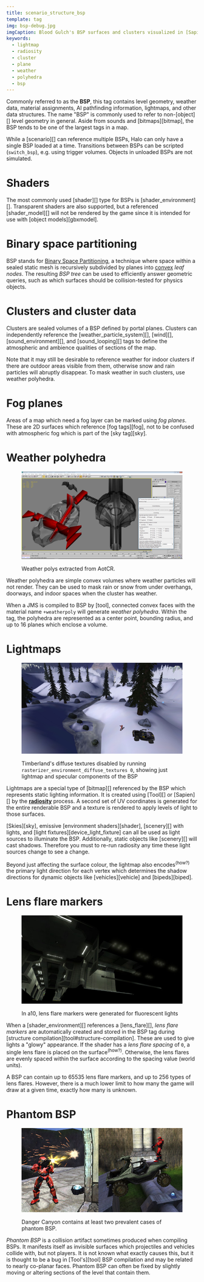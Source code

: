 ```yaml
---
title: scenario_structure_bsp
template: tag
img: bsp-debug.jpg
imgCaption: Blood Gulch's BSP surfaces and clusters visualized in [Sapien][] using `debug_structure 1` and `debug_pvs 1`
keywords:
  - lightmap
  - radiosity
  - cluster
  - plane
  - weather
  - polyhedra
  - bsp
---
```


Commonly referred to as the **BSP**, this tag contains level geometry, weather data, material assignments, AI pathfinding information, lightmaps, and other data structures. The name "BSP" is commonly used to refer to non-[object][] level geometry in general. Aside from sounds and [bitmaps][bitmap], the BSP tends to be one of the largest tags in a map.

While a [scenario][] can reference multiple BSPs, Halo can only have a single BSP loaded at a time. Transitions between BSPs can be scripted (`switch_bsp`), e.g. using trigger volumes. Objects in unloaded BSPs are not simulated.

# Shaders
The most commonly used [shader][] type for BSPs is [shader_environment][]. Transparent shaders are also supported, but a referenced [shader_model][] will not be rendered by the game since it is intended for use with [object models][gbxmodel].

# Binary space partitioning
BSP stands for [Binary Space Partitioning][about-bsp], a technique where space within a sealed static mesh is recursively subdivided by planes into [convex][] _leaf nodes_. The resulting _BSP tree_ can be used to efficiently answer geometric queries, such as which surfaces should be collision-tested for physics objects.

# Clusters and cluster data
Clusters are sealed volumes of a BSP defined by portal planes. Clusters can independently reference the [weather_particle_system][], [wind][], [sound_environment][], and [sound_looping][] tags to define the atmospheric and ambience qualities of sections of the map.

Note that it may still be desirable to reference weather for indoor clusters if there are outdoor areas visible from them, otherwise snow and rain particles will abruptly disappear. To mask weather in such clusters, use weather polyhedra.

# Fog planes
Areas of a map which need a fog layer can be marked using _fog planes_. These are 2D surfaces which reference [fog tags][fog], not to be confused with atmospheric fog which is part of the [sky tag][sky].

# Weather polyhedra

<figure>
  <a href="weather-polys-aotcr.png">
    <img src="weather-polys-aotcr.png" alt="Weather polys from AotCR"/>
  </a>
  <figcaption>
    <p>Weather polys extracted from AotCR.</p>
  </figcaption>
</figure>

Weather polyhedra are simple convex volumes where weather particles will not render. They can be used to mask rain or snow from under overhangs, doorways, and indoor spaces when the cluster has weather.

When a JMS is compiled to BSP by [tool], connected convex faces with the material name `+weatherpoly` will generate _weather polyhedra_. Within the tag, the polyhedra are represented as a center point, bounding radius, and up to 16 planes which enclose a volume.

# Lightmaps

<figure>
  <a href="lightmaps_example.jpg">
    <img src="lightmaps_example.jpg" alt="Timberland with just lightmaps rendered"/>
  </a>
  <figcaption>
    <p>Timberland's diffuse textures disabled by running <code>rasterizer_environment_diffuse_textures 0</code>,
    showing just lightmap and specular components of the BSP</p>
  </figcaption>
</figure>

Lightmaps are a special type of [bitmap][] referenced by the BSP which represents static lighting information. It is created using [Tool][] or [Sapien][] by the **[radiosity][]** process. A second set of UV coordinates is generated for the entire renderable BSP and a texture is rendered to apply levels of light to those surfaces.

[Skies][sky], emissive [environment shaders][shader], [scenery][] with lights, and [light fixtures][device_light_fixture] can all be used as light sources to illuminate the BSP. Additionally, static objects like [scenery][] will cast shadows. Therefore you must to re-run radiosity any time these light sources change to see a change.

Beyond just affecting the surface colour, the lightmap also encodes<sup>(how?)</sup> the primary light direction for each vertex which determines the shadow directions for dynamic objects like [vehicles][vehicle] and [bipeds][biped].

# Lens flare markers

<figure>
  <a href="lens-flare-markers.jpg">
    <img src="lens-flare-markers.jpg" alt="Lens flare markers in a10"/>
  </a>
  <figcaption>
    <p>In a10, lens flare markers were generated for fluorescent lights</p>
  </figcaption>
</figure>

When a [shader_environment][] references a [lens_flare][], _lens flare markers_ are automatically created and stored in the BSP tag during [structure compilation][tool#structure-compilation]. These are used to give lights a "glowy" appearance. If the shader has a _lens flare spacing_ of `0`, a single lens flare is placed on the surface<sup>(how?)</sup>. Otherwise, the lens flares are evenly spaced within the surface according to the spacing value (world units).

A BSP can contain up to 65535 lens flare markers, and up to 256 types of lens flares. However, there is a much lower limit to how many the game will draw at a given time, exactly how many is unknown.

# Phantom BSP

<figure>
  <a href="phantom.jpg">
    <img src="phantom.jpg" alt="A warthog floating in mid-air on Danger Canyon, and bullets colliding with nothing"/>
  </a>
  <figcaption>
    <p>Danger Canyon contains at least two prevalent cases of phantom BSP.</p>
  </figcaption>
</figure>

_Phantom BSP_ is a collision artifact sometimes produced when compiling BSPs. It manifests itself as invisible surfaces which projectiles and vehicles collide with, but not players. It is not known what exactly causes this, but it is thought to be a bug in [Tool's][tool] BSP compilation and may be related to nearly co-planar faces. Phantom BSP can often be fixed by slightly moving or altering sections of the level that contain them.

[about-bsp]: https://en.wikipedia.org/wiki/Binary_space_partitioning
[convex]: https://en.wikipedia.org/wiki/Convex_set
[radiosity]: https://en.wikipedia.org/wiki/Radiosity_(computer_graphics)
